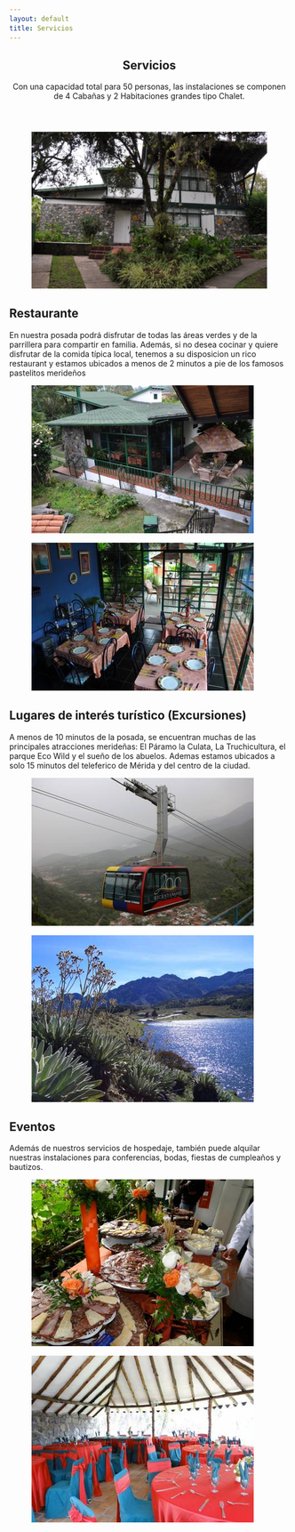 ```yaml
--- 
layout: default 
title: Servicios 
---
```


<main class="main">
    <div class="container">
        <div class="row">
            <div class="col-xs-10 offset-xs-1">
                <article class="entry">
                    <header class="entry-header">
                        <h1 class="entry-title">
                            Servicios
                        </h1>
                        <div class="entry-meta">
                            <p>Con una capacidad total para 50 personas, las instalaciones se componen de 4 Cabañas y 2 Habitaciones
                                grandes tipo Chalet.</p>
                        </div>
                    </header>
                    <figure class="entry-thumb">
                        <a href="images/home/2-max.jpg" class="ci-lightbox">
                            <img src="images/home/2-max.jpg" alt="">
                        </a>
                    </figure>
                    <div class="entry-content">
                        <div class="row">
                            <div class="col-xl-10 offset-xl-1 col-lg-10 offset-lg-1 col-xs-12">
                                <h2>Restaurante</h2>
                                <p>En nuestra posada podrá disfrutar de todas las áreas verdes y de la parrillera para compartir
                                    en familia. Además, si no desea cocinar y quiere disfrutar de la comida típica local,
                                    tenemos a su disposicion un rico restaurant y estamos ubicados a menos de 2 minutos a
                                    pie de los famosos pastelitos merideños</p>
                                <div class="gallery gallery-columns-2 gallery-size-thumbnail">
                                    <figure class="gallery-item">
                                        <div class="gallery-icon">
                                            <a class="ci-lightbox" href="/images/services/restaurant/1-max.jpg">
                                                <img src="/images/services/restaurant/1-min.jpg" alt="">
                                            </a>
                                        </div>
                                    </figure>
                                    <figure class="gallery-item">
                                        <div class="gallery-icon">
                                            <a class="ci-lightbox" href="/images/services/restaurant/2-max.jpg">
                                                <img src="/images/services/restaurant/2-min.jpg" alt="">
                                            </a>
                                        </div>
                                    </figure>
                                </div>
                                <h2>Lugares de interés turístico (Excursiones)</h2>
                                <p>A menos de 10 minutos de la posada, se encuentran muchas de las principales atracciones merideñas:
                                    El Páramo la Culata, La Truchicultura, el parque Eco Wild y el sueño de los abuelos. Ademas estamos ubicados a solo 15 minutos del teleferico de Mérida y del centro de la ciudad.</p>
                                <div class="gallery gallery-columns-2 gallery-size-thumbnail">
                                    <figure class="gallery-item">
                                        <div class="gallery-icon">
                                            <a class="ci-lightbox" href="/images/services/excursions/1-max.jpg">
                                                <img src="/images/services/excursions/1-min.jpg" alt="">
                                            </a>
                                        </div>
                                    </figure>
                                    <figure class="gallery-item">
                                        <div class="gallery-icon">
                                            <a class="ci-lightbox" href="/images/services/excursions/2-max.jpg">
                                                <img src="/images/services/excursions/2-min.jpg" alt="">
                                            </a>
                                        </div>
                                    </figure>
                                </div>
                                <h2>Eventos</h2>
                                <p>Además de nuestros servicios de hospedaje, también puede alquilar nuestras instalaciones
                                    para conferencias, bodas, fiestas de cumpleaños y bautizos.
                                </p>
                                <div class="gallery gallery-columns-2 gallery-size-thumbnail">
                                    <figure class="gallery-item">
                                        <div class="gallery-icon">
                                            <a class="ci-lightbox" href="/images/services/events/1-max.jpg">
                                                <img src="/images/services/events/1-min.jpg" alt="">
                                            </a>
                                        </div>
                                    </figure>
                                    <figure class="gallery-item">
                                        <div class="gallery-icon">
                                            <a class="ci-lightbox" href="/images/services/events/2-max.jpg">
                                                <img src="/images/services/events/2-min.jpg" alt="">
                                            </a>
                                        </div>
                                    </figure>
                                </div>
                            </div>
                        </div>
                    </div>
                </article>
            </div>
        </div>
    </div>
</main>
